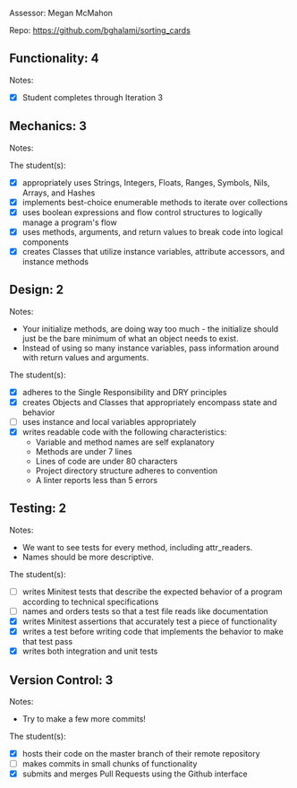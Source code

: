 Assessor: Megan McMahon

Repo: https://github.com/bghalami/sorting_cards

## Functionality: 4

Notes:

- [x] Student completes through Iteration 3

## Mechanics: 3

Notes:

The student(s):

- [x] appropriately uses Strings, Integers, Floats, Ranges, Symbols, Nils, Arrays, and Hashes
- [x] implements best-choice enumerable methods to iterate over collections
- [x] uses boolean expressions and flow control structures to logically manage a program's flow
- [x] uses methods, arguments, and return values to break code into logical components
- [x] creates Classes that utilize instance variables, attribute accessors, and instance methods

## Design: 2

Notes:

* Your initialize methods, are doing way too much - the initialize should just be the bare minimum of what an object needs to exist.
* Instead of using so many instance variables, pass information around with return values and arguments.

The student(s):

- [x] adheres to the Single Responsibility and DRY principles
- [x] creates Objects and Classes that appropriately encompass state and behavior
- [ ] uses instance and local variables appropriately
- [x] writes readable code with the following characteristics:
    * Variable and method names are self explanatory
    * Methods are under 7 lines
    * Lines of code are under 80 characters
    * Project directory structure adheres to convention
    * A linter reports less than 5 errors

## Testing: 2

Notes:

* We want to see tests for every method, including attr_readers.
* Names should be more descriptive.

The student(s):

- [ ] writes Minitest tests that describe the expected behavior of a program according to technical specifications
- [ ] names and orders tests so that a test file reads like documentation
- [x] writes Minitest assertions that accurately test a piece of functionality
- [x] writes a test before writing code that implements the behavior to make that test pass
- [x] writes both integration and unit tests

## Version Control: 3

Notes:

* Try to make a few more commits!

The student(s):

- [x] hosts their code on the master branch of their remote repository
- [ ] makes commits in small chunks of functionality
- [x] submits and merges Pull Requests using the Github interface
